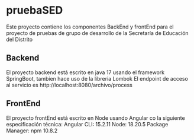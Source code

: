 # pruebaSED
Este proyecto contiene los componentes BackEnd y frontEnd para el proyecto de pruebas de grupo de desarrollo de la Secretaría de Educación del Distrito                   

## Backend
El proyecto backend está escrito en java 17 usando el framework SpringBoot, tambien hace uso de la libreria Lombok
El endpoint de acceso al servicio es http://localhost:8080/archivo/process

## FrontEnd
El proyecto frontEnd está escrito en Node usando Angular co la siguiente especificación técnica:
Angular CLI: 15.2.11
Node: 18.20.5
Package Manager: npm 10.8.2
